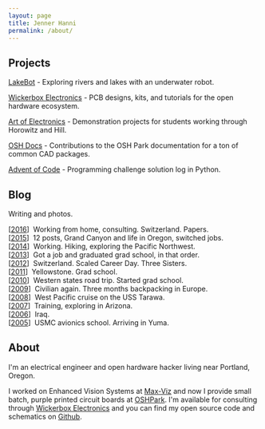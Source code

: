 ```yaml
---
layout: page
title: Jenner Hanni
permalink: /about/
---
```


## Projects

<a href="/lakebot/">LakeBot</a> - Exploring rivers and lakes with an underwater robot.  

<a href="http://wickerbox.net/">Wickerbox Electronics</a> - PCB designs, kits, and tutorials for the open hardware ecosystem.  

<a href="/art-of-electronics/">Art of Electronics</a> - Demonstration projects for students working through Horowitz and Hill.  

<a href="http://docs.oshpark.com/">OSH Docs</a> - Contributions to the OSH Park documentation for a ton of common CAD packages.   

<a href="/advent-of-code/">Advent of Code</a> - Programming challenge solution log in Python.  

<h2>Blog</h2>

Writing and photos. <!--<a href="/travels/">Stories and photos</a> of life, work, planes, trains, ships, backpacking, five continents, and a war.-->

[<a href="#">2016</a>] &nbsp;Working from home, consulting. Switzerland. Papers.  
[<a href="#">2015</a>] &nbsp;12 posts, Grand Canyon and life in Oregon, switched jobs.  
[<a href="#">2014</a>] &nbsp;Working. Hiking, exploring the Pacific Northwest.  
[<a href="#">2013</a>] &nbsp;Got a job and graduated grad school, in that order.  
[<a href="#">2012</a>] &nbsp;Switzerland. Scaled Career Day. Three Sisters.  
[<a href="#">2011</a>] &nbsp;Yellowstone. Grad school.  
[<a href="#">2010</a>] &nbsp;Western states road trip. Started grad school.  
[<a href="#">2009</a>] &nbsp;Civilian again. Three months backpacking in Europe.  
[<a href="#">2008</a>] &nbsp;West Pacific cruise on the USS Tarawa.  
[<a href="#">2007</a>] &nbsp;Training, exploring in  Arizona.  
[<a href="#">2006</a>] &nbsp;Iraq.  
[<a href="#">2005</a>] &nbsp;USMC avionics school. Arriving in Yuma.

<h2>About</h2>

I'm an electrical engineer and open hardware hacker living near Portland, Oregon.

I worked on Enhanced Vision Systems at <a href="http://max-viz.com">Max-Viz</a> and now I provide small batch, purple printed circuit boards at <a href="http://oshpark.com">OSHPark</a>. I'm available for consulting through <a href="http://wickerbox.net">Wickerbox Electronics</a> and you can find my open source code and schematics on <a href="http://github.com/wicker/">Github</a>.


